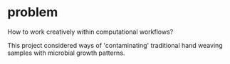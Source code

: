 # problem

How to work creatively within computational workflows? 

This project considered ways of 'contaminating' traditional hand weaving samples with microbial growth patterns. 

